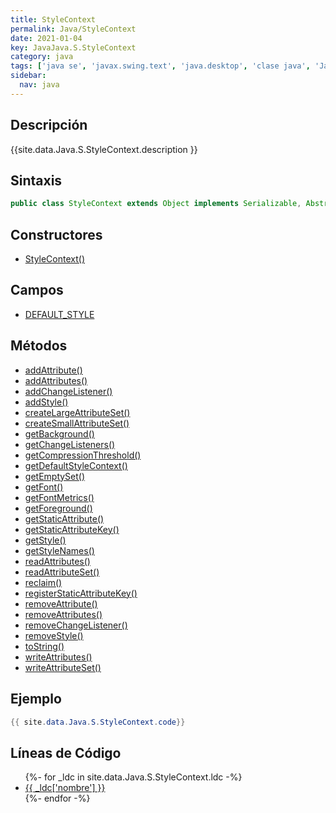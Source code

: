 ```yaml
---
title: StyleContext
permalink: Java/StyleContext
date: 2021-01-04
key: JavaJava.S.StyleContext
category: java
tags: ['java se', 'javax.swing.text', 'java.desktop', 'clase java', 'Java 1.0']
sidebar: 
  nav: java
---
```


## Descripción
{{site.data.Java.S.StyleContext.description }}

## Sintaxis
~~~java
public class StyleContext extends Object implements Serializable, AbstractDocument.AttributeContext
~~~

## Constructores
* [StyleContext()](/Java/StyleContext/StyleContext/)

## Campos
* [DEFAULT_STYLE](/Java/StyleContext/DEFAULT_STYLE)

## Métodos
* [addAttribute()](/Java/StyleContext/addAttribute)
* [addAttributes()](/Java/StyleContext/addAttributes)
* [addChangeListener()](/Java/StyleContext/addChangeListener)
* [addStyle()](/Java/StyleContext/addStyle)
* [createLargeAttributeSet()](/Java/StyleContext/createLargeAttributeSet)
* [createSmallAttributeSet()](/Java/StyleContext/createSmallAttributeSet)
* [getBackground()](/Java/StyleContext/getBackground)
* [getChangeListeners()](/Java/StyleContext/getChangeListeners)
* [getCompressionThreshold()](/Java/StyleContext/getCompressionThreshold)
* [getDefaultStyleContext()](/Java/StyleContext/getDefaultStyleContext)
* [getEmptySet()](/Java/StyleContext/getEmptySet)
* [getFont()](/Java/StyleContext/getFont)
* [getFontMetrics()](/Java/StyleContext/getFontMetrics)
* [getForeground()](/Java/StyleContext/getForeground)
* [getStaticAttribute()](/Java/StyleContext/getStaticAttribute)
* [getStaticAttributeKey()](/Java/StyleContext/getStaticAttributeKey)
* [getStyle()](/Java/StyleContext/getStyle)
* [getStyleNames()](/Java/StyleContext/getStyleNames)
* [readAttributes()](/Java/StyleContext/readAttributes)
* [readAttributeSet()](/Java/StyleContext/readAttributeSet)
* [reclaim()](/Java/StyleContext/reclaim)
* [registerStaticAttributeKey()](/Java/StyleContext/registerStaticAttributeKey)
* [removeAttribute()](/Java/StyleContext/removeAttribute)
* [removeAttributes()](/Java/StyleContext/removeAttributes)
* [removeChangeListener()](/Java/StyleContext/removeChangeListener)
* [removeStyle()](/Java/StyleContext/removeStyle)
* [toString()](/Java/StyleContext/toString)
* [writeAttributes()](/Java/StyleContext/writeAttributes)
* [writeAttributeSet()](/Java/StyleContext/writeAttributeSet)

## Ejemplo
~~~java
{{ site.data.Java.S.StyleContext.code}}
~~~

## Líneas de Código
<ul>
{%- for _ldc in site.data.Java.S.StyleContext.ldc -%}
   <li>
       <a href="{{_ldc['url'] }}">{{ _ldc['nombre'] }}</a>
   </li>
{%- endfor -%}
</ul>
